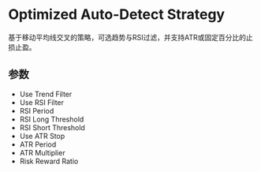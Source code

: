 # Optimized Auto-Detect Strategy

基于移动平均线交叉的策略，可选趋势与RSI过滤，并支持ATR或固定百分比的止损止盈。

## 参数
- Use Trend Filter
- Use RSI Filter
- RSI Period
- RSI Long Threshold
- RSI Short Threshold
- Use ATR Stop
- ATR Period
- ATR Multiplier
- Risk Reward Ratio
